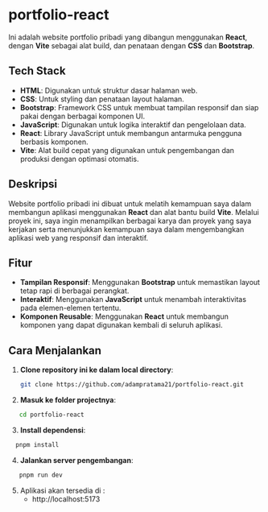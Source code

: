 # portfolio-react

Ini adalah website portfolio pribadi yang dibangun menggunakan **React**, dengan **Vite** sebagai alat build, dan penataan dengan **CSS** dan **Bootstrap**.

## Tech Stack

- **HTML**: Digunakan untuk struktur dasar halaman web.
- **CSS**: Untuk styling dan penataan layout halaman.
- **Bootstrap**: Framework CSS untuk membuat tampilan responsif dan siap pakai dengan berbagai komponen UI.
- **JavaScript**: Digunakan untuk logika interaktif dan pengelolaan data.
- **React**: Library JavaScript untuk membangun antarmuka pengguna berbasis komponen.
- **Vite**: Alat build cepat yang digunakan untuk pengembangan dan produksi dengan optimasi otomatis.

## Deskripsi

Website portfolio pribadi ini dibuat untuk melatih kemampuan saya dalam membangun aplikasi menggunakan **React** dan alat bantu build **Vite**. Melalui proyek ini, saya ingin menampilkan berbagai karya dan proyek yang saya kerjakan serta menunjukkan kemampuan saya dalam mengembangkan aplikasi web yang responsif dan interaktif.

## Fitur

- **Tampilan Responsif**: Menggunakan **Bootstrap** untuk memastikan layout tetap rapi di berbagai perangkat.
- **Interaktif**: Menggunakan **JavaScript** untuk menambah interaktivitas pada elemen-elemen tertentu.
- **Komponen Reusable**: Menggunakan **React** untuk membangun komponen yang dapat digunakan kembali di seluruh aplikasi.
  
## Cara Menjalankan

1. **Clone repository ini ke dalam local directory**:

   ```bash
   git clone https://github.com/adampratama21/portfolio-react.git

   ```

2. **Masuk ke folder projectnya**:
```bash
   cd portfolio-react

   ```

3. **Install dependensi**:
```bash
  pnpm install

   ```

4. **Jalankan server pengembangan**:
```bash
   pnpm run dev

   ```

5. Aplikasi akan tersedia di :
   - http://localhost:5173

